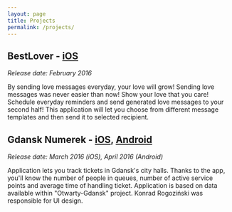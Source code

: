 ```yaml
---
layout: page
title: Projects
permalink: /projects/
---
```


BestLover - [iOS](https://itunes.apple.com/pl/app/bestlover/id1080730925?mt=8)
---
<i>Release date: February 2016</i>

By sending love messages everyday, your love will grow! Sending love messages was never easier than now! Show your love that you care! Schedule everyday reminders and send generated love messages to your second half! This application will let you choose from different message templates and then send it to selected recipient.

Gdansk Numerek - [iOS](https://itunes.apple.com/us/app/id1092983370), [Android](https://play.google.com/store/apps/details?id=com.eluss.gdansknumerek)
---
<i>Release date: March 2016 (iOS),  April 2016 (Android)</i>

Application lets you track tickets in Gdansk's city halls. Thanks to the app, you'll know the number of people in queues, number of active service points and average time of handling ticket. Application is based on data available within "Otwarty-Gdansk" project. Konrad Rogoziński was responsible for UI design.

